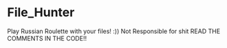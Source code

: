 # File_Hunter
Play Russian Roulette with your files! :))
Not Responsible for shit
READ THE COMMENTS IN THE CODE!!
